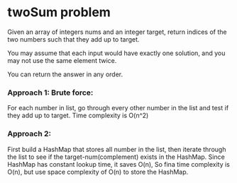 # twoSum problem
Given an array of integers nums and an integer target, return indices of the two numbers such that they add up to target.

You may assume that each input would have exactly one solution, and you may not use the same element twice.

You can return the answer in any order.

### Approach 1: Brute force:
For each number in list, go through every other number in the list and test if they add up to target. Time complexity is O(n^2) 

### Approach 2: 
First build a HashMap that stores all number in the list, then iterate through the list to see if the target-num(complement) exists in the HashMap. Since HashMap has constant lookup time, it saves O(n), So fina time complexity is O(n), but use space complexity of O(n) to store the HashMap.
